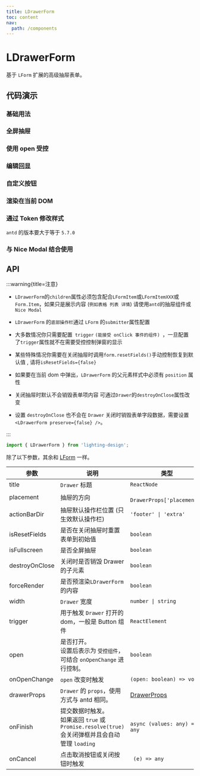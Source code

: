 ```yaml
---
title: LDrawerForm
toc: content
nav:
  path: /components
---
```


# LDrawerForm

基于 `LForm` 扩展的高级抽屉表单。

## 代码演示

### 基础用法

<code src='./demos/Demo4.tsx'></code>

### 全屏抽屉

<code src='./demos/Demo6.tsx'></code>

### 使用 open 受控

<code src='./demos/Demo1.tsx'></code>

### 编辑回显

<code src='./demos/Demo3.tsx'></code>

### 自定义按钮

<code src='./demos/Demo2.tsx'></code>

### 渲染在当前 DOM

<code src='./demos/Demo5.tsx'></code>

### 通过 Token 修改样式

`antd` 的版本要大于等于 `5.7.0`

<code src='./demos/Demo7.tsx'></code>

### 与 Nice Modal 结合使用

<code src='./demos/Demo8.tsx'></code>

## API

:::warning{title=注意}

- `LDrawerForm`的`children`属性必须包含配合`LFormItem`或`LFormItemXXX`或`Form.Item`，如果只是展示内容 (`例如表格 列表 详情`) 请使用`antd`的抽屉组件或`Nice Modal`

- `LDrawerForm` 的`底部操作栏`通过 `LForm` 的`submitter`属性配置

- 大多数情况你只需要配置` trigger` `(能接受 onClick 事件的组件) `，一旦配置了`trigger`属性就不在需要受控控制弹窗的显示

- 某些特殊情况你需要在关闭抽屉时调用`form.resetFields()`手动控制恢复到默认值 , 请将`isResetFields={false}`

- 如果要在当前 dom 中弹出，`LDrawerForm` 的父元素样式中必须有 `position` 属性

- 关闭抽屉时默认不会销毁表单项内容 可通过`Drawer`的`destroyOnClose`属性改变

- 设置 `destroyOnClose` 也不会在 `Drawer` 关闭时销毁表单字段数据，需要设置 `<LDrawerForm preserve={false} />`。

:::

```ts
import { LDrawerForm } from 'lighting-design';
```

除了以下参数，其余和 [LForm](/components/form#api) 一样。

| 参数           | 说明                                                                                              | 类型                                                        | 默认值     |
| -------------- | ------------------------------------------------------------------------------------------------- | ----------------------------------------------------------- | ---------- |
| title          | `Drawer` 标题                                                                                     | `ReactNode`                                                 | `-`        |
| placement      | 抽屉的方向                                                                                        | ` DrawerProps['placement']`                                 | `'right'`  |
| actionBarDir   | 抽屉默认操作栏位置 (只生效默认操作栏)                                                             | `'footer' \| 'extra'`                                       | `'footer'` |
| isResetFields  | 是否在关闭抽屉时重置表单到初始值                                                                  | `boolean`                                                   | `true`     |
| isFullscreen   | 是否全屏抽屉                                                                                      | `boolean`                                                   | `false`    |
| destroyOnClose | 关闭时是否销毁 Drawer 的子元素                                                                    | `boolean`                                                   | `false`    |
| forceRender    | 是否预渲染`LDrawerForm`的内容                                                                     | `boolean`                                                   | `false`    |
| width          | `Drawer` 宽度                                                                                     | `number \| string`                                          | `600`      |
| trigger        | 用于触发 `Drawer` 打开的 dom，一般是 Button 组件                                                  | `ReactElement`                                              | `-`        |
| open           | 是否打开。<br/>设置后表示为 `受控组件`，可结合 `onOpenChange` 进行控制。                          | `boolean`                                                   | `-`        |
| onOpenChange   | `open` 改变时触发                                                                                 | `(open: boolean) => void`                                   | `-`        |
| drawerProps    | `Drawer` 的 `props`，使用方式与 antd 相同。                                                       | [DrawerProps](https://ant.design/components/drawer-cn/#api) | `-`        |
| onFinish       | 提交数据时触发。<br>如果返回 `true` 或 `Promise.resolve(true)` 会关闭弹框并且会自动管理 `loading` | `async (values: any) => any`                                | `-`        |
| onCancel       | 点击取消按钮或关闭按钮时触发                                                                      | ` (e) => any`                                               | `-`        |
